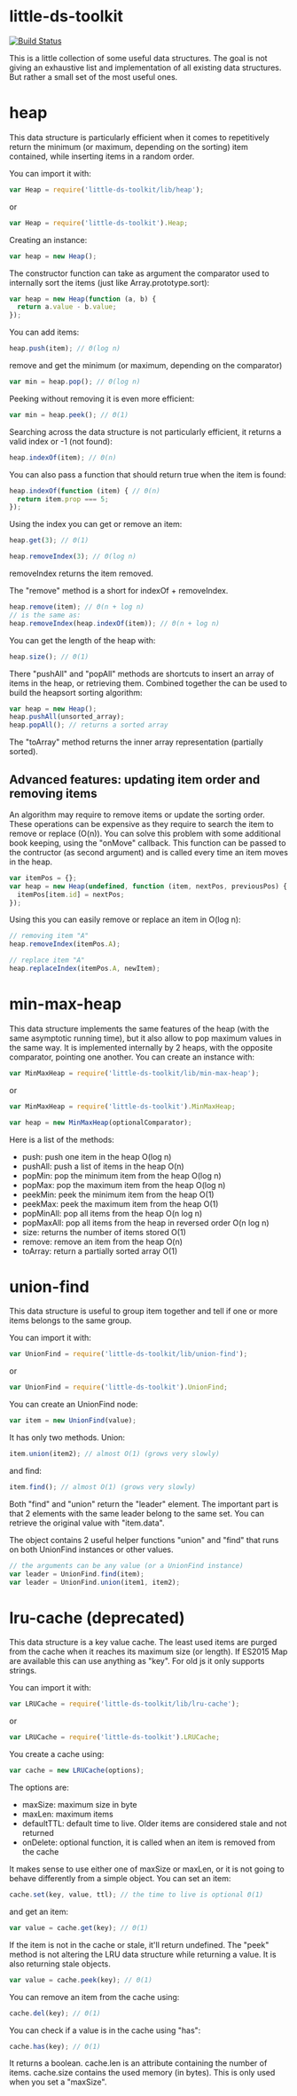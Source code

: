 little-ds-toolkit
=================
[![Build Status](https://travis-ci.org/sithmel/little-ds-toolkit.svg?branch=master)](https://travis-ci.org/sithmel/little-ds-toolkit)

This is a little collection of some useful data structures. The goal is not giving an exhaustive list and implementation of all existing data structures. But rather a small set of the most useful ones.

heap
====
This data structure is particularly efficient when it comes to repetitively return the minimum (or maximum, depending on the sorting) item contained, while inserting items in a random order.

You can import it with:
```js
var Heap = require('little-ds-toolkit/lib/heap');
```
or
```js
var Heap = require('little-ds-toolkit').Heap;
```
Creating an instance:
```js
var heap = new Heap();
```
The constructor function can take as argument the comparator used to internally sort the items (just like Array.prototype.sort):
```js
var heap = new Heap(function (a, b) {
  return a.value - b.value;
});
```
You can add items:
```js
heap.push(item); // Θ(log n)
```
remove and get the minimum (or maximum, depending on the comparator)
```js
var min = heap.pop(); // Θ(log n)
```
Peeking without removing it is even more efficient:
```js
var min = heap.peek(); // Θ(1)
```
Searching across the data structure is not particularly efficient, it returns a valid index or -1 (not found):
```js
heap.indexOf(item); // Θ(n)
```
You can also pass a function that should return true when the item is found:
```js
heap.indexOf(function (item) { // Θ(n)
  return item.prop === 5;
});
```
Using the index you can get or remove an item:
```js
heap.get(3); // Θ(1)

heap.removeIndex(3); // Θ(log n)
```
removeIndex returns the item removed.

The "remove" method is a short for indexOf + removeIndex.
```js
heap.remove(item); // Θ(n + log n)
// is the same as:
heap.removeIndex(heap.indexOf(item)); // Θ(n + log n)
```
You can get the length of the heap with:
```js
heap.size(); // Θ(1)
```
There "pushAll" and "popAll" methods are shortcuts to insert an array of items in the heap, or retrieving them. Combined together the can be used to build the heapsort sorting algorithm:
```js
var heap = new Heap();
heap.pushAll(unsorted_array);
heap.popAll(); // returns a sorted array
```
The "toArray" method returns the inner array representation (partially sorted).

Advanced features: updating item order and removing items
---------------------------------------------------------
An algorithm may require to remove items or update the sorting order. These operations can be expensive as they require to search the item to remove or replace (O(n)). You can solve this problem with some additional book keeping, using the "onMove" callback.
This function can be passed to the contructor (as second argument) and is called every time an item moves in the heap.
```js
var itemPos = {};
var heap = new Heap(undefined, function (item, nextPos, previousPos) {
  itemPos[item.id] = nextPos;
});
```
Using this you can easily remove or replace an item in O(log n):
```js
// removing item "A"
heap.removeIndex(itemPos.A);

// replace item "A"
heap.replaceIndex(itemPos.A, newItem);
```

min-max-heap
============
This data structure implements the same features of the heap (with the same asymptotic running time), but it also allow to pop maximum values in the same way.
It is implemented internally by 2 heaps, with the opposite comparator, pointing one another.
You can create an instance with:
```js
var MinMaxHeap = require('little-ds-toolkit/lib/min-max-heap');
```
or
```js
var MinMaxHeap = require('little-ds-toolkit').MinMaxHeap;

var heap = new MinMaxHeap(optionalComparator);
```
Here is a list of the methods:

* push: push one item in the heap O(log n)
* pushAll: push a list of items in the heap O(n)
* popMin: pop the minimum item from the heap O(log n)
* popMax: pop the maximum item from the heap O(log n)
* peekMin: peek the minimum item from the heap O(1)
* peekMax: peek the maximum item from the heap O(1)
* popMinAll: pop all items from the heap O(n log n)
* popMaxAll: pop all items from the heap in reversed order O(n log n)
* size: returns the number of items stored O(1)
* remove: remove an item from the heap O(n)
* toArray: return a partially sorted array O(1)

union-find
==========
This data structure is useful to group item together and tell if one or more items belongs to the same group.

You can import it with:
```js
var UnionFind = require('little-ds-toolkit/lib/union-find');
```
or
```js
var UnionFind = require('little-ds-toolkit').UnionFind;
```
You can create an UnionFind node:
```js
var item = new UnionFind(value);
```
It has only two methods. Union:
```js
item.union(item2); // almost O(1) (grows very slowly)
```
and find:
```js
item.find(); // almost O(1) (grows very slowly)
```
Both "find" and "union" return the "leader" element. The important part is that 2 elements with the same leader belong to the same set.
You can retrieve the original value with "item.data".

The object contains 2 useful helper functions "union" and "find" that runs on both UnionFind instances or other values.
```js
// the arguments can be any value (or a UnionFind instance)
var leader = UnionFind.find(item);
var leader = UnionFind.union(item1, item2);
```

lru-cache (deprecated)
======================
This data structure is a key value cache. The least used items are purged from the cache when it reaches its maximum size (or length).
If ES2015 Map are available this can use anything as "key". For old js it only supports strings.

You can import it with:
```js
var LRUCache = require('little-ds-toolkit/lib/lru-cache');
```
or
```js
var LRUCache = require('little-ds-toolkit').LRUCache;
```
You create a cache using:
```js
var cache = new LRUCache(options);
```
The options are:

* maxSize: maximum size in byte
* maxLen: maximum items
* defaultTTL: default time to live. Older items are considered stale and not returned
* onDelete: optional function, it is called when an item is removed from the cache

It makes sense to use either one of maxSize or maxLen, or it is not going to behave differently from a simple object.
You can set an item:
```js
cache.set(key, value, ttl); // the time to live is optional Θ(1)
```
and get an item:
```js
var value = cache.get(key); // Θ(1)
```
If the item is not in the cache or stale, it'll return undefined.
The "peek" method is not altering the LRU data structure while returning a value. It is also returning stale objects.
```js
var value = cache.peek(key); // Θ(1)
```
You can remove an item from the cache using:
```js
cache.del(key); // Θ(1)
```
You can check if a value is in the cache using "has":
```js
cache.has(key); // Θ(1)
```
It returns a boolean.
cache.len is an attribute containing the number of items.
cache.size contains the used memory (in bytes). This is only used when you set a "maxSize".
